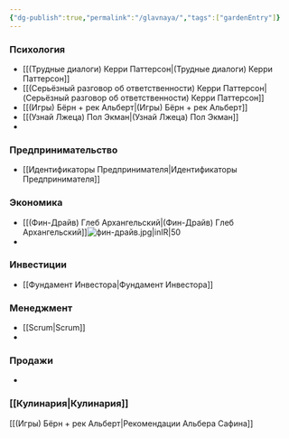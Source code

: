 ```yaml
---
{"dg-publish":true,"permalink":"/glavnaya/","tags":["gardenEntry"]}
---
```


### Психология
- [[(Трудные диалоги) Керри Паттерсон\|(Трудные диалоги) Керри Паттерсон]]
- [[(Серьёзный разговор об ответственности) Керри Паттерсон\|(Серьёзный разговор об ответственности) Керри Паттерсон]]
- [[(Игры) Бёрн + рек Альберт\|(Игры) Бёрн + рек Альберт]]
- [[(Узнай Лжеца) Пол Экман\|(Узнай Лжеца) Пол Экман]]
- 
### Предпринимательство
- [[Идентификаторы Предпринимателя\|Идентификаторы Предпринимателя]]
### Экономика
- [[(Фин-Драйв) Глеб Архангельский\|(Фин-Драйв) Глеб Архангельский]]![фин-драйв.jpg|inIR|50](/img/user/%D1%84%D0%B8%D0%BD-%D0%B4%D1%80%D0%B0%D0%B9%D0%B2.jpg)
- 
### Инвестиции
- [[Фундамент Инвестора\|Фундамент Инвестора]]

### Менеджмент
- [[Scrum\|Scrum]]
- 
### Продажи
- 
### [[Кулинария\|Кулинария]]

[[(Игры) Бёрн + рек Альберт\|Рекомендации Альбера Сафина]]
